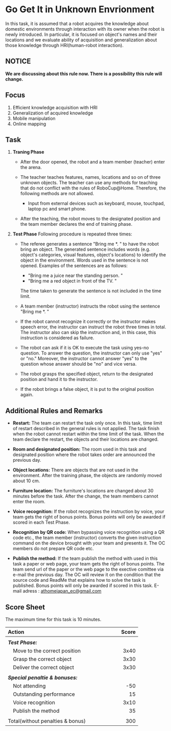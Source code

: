 

# Go Get It in Unknown Envrionment
In this task, it is assumed that a robot acquires the knowledge about domestic environments through interaction with its owner when the robot is newly introduced. In particular, it is focused on object's names and their locations and we evaluate ability of acquisition and generalization about those knowledge through HRI(human-robot interaction).   

## NOTICE

**We are discussing about this rule now. There is a possibility this rule will change.**

## Focus
1. Efficient knowledge acquisition with HRI
2. Generalization of acquired knowledge
3. Mobile manipulation
4. Online mapping 

## Task
1. **Traning Phase** 
    * After the door opened, the robot and a team member (teacher) enter the arena.  

    * The teacher teaches features, names, locations and so on of three unknown objects. The teacher can use any methods for teaching that do not conflict with the rules of RoboCup@Home. Therefore, the following methods are not allowed.  
		
        - Input from external devices such as keyboard, mouse, touchpad, laptop pc and smart phone.  

    * After the teaching, the robot moves to the designated position and the team member declares the end of training phase.  

3. **Test Phase**
    Following procedure is repeated three times: 
    
    * The referee generates a sentence "Bring me \*. " to have the robot bring an object. The generated sentence includes words (e.g. object's categories, visual features, object's locations) to identify the object in the environment. Words used in the sentence is not opened. Examples of the sentences are as follows:  

		- "Bring me a juice near the standing person. "
		- "Bring me a red object in front of the TV. "

      The time taken to generate the sentence is not included in the time limit.  
 
	* A team member (instructor) instructs the robot using the sentence "Bring me \*. "  

	* If the robot cannot recognize it correctly or the instructor makes speech error, the instructor can instruct the robot three times in total. The instructor also can skip the instruction and, in this case, this instruction is considered as failure.   

	* The robot can ask if it is OK to execute the task using yes-no question. To answer the question, the instructor can only use "yes" or "no." Moreover, the instructor cannot answer "yes" to the question whose answer should be "no" and vice versa.  

	* The robot grasps the specified object, return to the designated position and hand it to the instructor.  

	* If the robot brings a false object, it is put to the original position again.   

## Additional Rules and Remarks
* **Restart:** The team can restart the task only once. In this task, time limit of restart described in the general rules is not applied. The task finish when the robot cannot restart within the time limit of the task. When the team declare the restart, the objects and their locations are changed.  

* **Room and designated position:** The room used in this task and designated position where the robot takes order are announced the previous day.  

* **Object locations:** There are objects that are not used in the environment. After the training phase, the objects are randomly moved about 10 cm.   

* **Furniture location:** The furniture's locations are changed about 30 minutes before the task. After the change, the team members cannot enter the room. 

* **Voice recognition:**  If the robot recognizes the instruction by voice, your team gets the right of bonus points. Bonus points will only be awarded if scored in each Test Phase.

* **Recognition by QR code:** When bypassing voice recognition using a QR code etc., the team member (instructor) converts the given instruction command on the device brought with your team and presents it. The OC members do not prepare QR code etc.

* **Publish the method:**  If the team publish the method with used in this task a paper or web page, your team gets the right of bonus points. The team send url of the paper or the web page to the exective comittee via e-mail the previous day. The OC will review it on the condition that the source code and ReadMe that explains how to solve the task is published. Bonus points will only be awarded if scored in this task. E-mail adress : athomejapan_ec@gmail.com

## Score Sheet

The maximum time for this task is 10 minutes. 

|Action　　　　　　　　　　　　　　　|Score　　　|
|:---------------------------------------|-:|
|||
|***Test Phase:***||
|　Move to the correct position			|3x40|
|　Grasp the correct object			|3x30|
|　Deliver the correct object			|3x30|
|||
|***Special penaltie & bonuses:***	||
|　Not attending					|-50|
|　Outstanding performance			|15|
|　Voice recognition				|3x10|
|　Publish the method				|35|
|||
|Total(without penalties & bonus)   |300|
